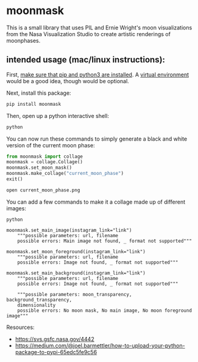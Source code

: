 # moonmask

This is a small library that uses PIL and Ernie Wright's moon visualizations from the Nasa Visualization Studio to create artistic renderings of moonphases. 

## intended usage (mac/linux instructions):

First, [make sure that pip and python3 are installed](https://realpython.com/installing-python/). A [virtual environment](https://gist.github.com/Geoyi/d9fab4f609e9f75941946be45000632b) would be a good idea, though would be optional.

Next, install this package:

```bash
pip install moonmask
```

Then, open up a python interactive shell:

```bash
python
```

You can now run these commands to simply generate a black and white version of the current moon phase:

```python
from moonmask import collage
moonmask = collage.Collage()
moonmask.set_moon_mask()
moonmask.make_collage("current_moon_phase")
exit()
```

```bash
open current_moon_phase.png
```

You can add a few commands to make it a collage made up of different images: 

```
python

moonmask.set_main_image(instagram_link="link")
    """possible parameters: url, filename
    possible errors: Main image not found, _ format not supported"""

moonmask.set_moon_foreground(instagram_link="link")
    """possible parameters: url, filename
    possible errors: Image not found, _ format not supported"""

moonmask.set_main_background(instagram_link="link")
    """possible parameters: url, filename
    possible errors: Image not found, _ format not supported"""

    """possible parameters: moon_transparency, background_transparency,
    dimensionality
    possible errors: No moon mask, No main image, No moon foreground image"""
```

Resources:
- https://svs.gsfc.nasa.gov/4442
- https://medium.com/@joel.barmettler/how-to-upload-your-python-package-to-pypi-65edc5fe9c56
